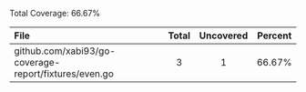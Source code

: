 Total Coverage: 66.67%

| File | Total | Uncovered | Percent |
| :--- | :---: | :-------: | :-----: |
| github.com/xabi93/go-coverage-report/fixtures/even.go | 3 | 1 | 66.67% |
